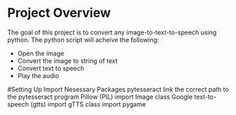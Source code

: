 # Project Overview
The goal of this project is to convert any image-to-text-to-speech using python. 
The python script will acheive the following:

* Open the image
* Convert the image to string of text
* Convert text to speech
* Play the audio 





 



#Setting Up
Import Nesessary Packages
pytesseract
link the correct path to the pytesseract program
Pillow (PIL) import Image class
Google text-to-speech (gtts) import gTTS class
import pygame
